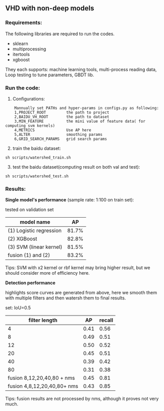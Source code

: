 ## VHD with non-deep models

### Requirements:
The following libraries are required to run the codes.
- sklearn
- multiprocessing
- itertools
- xgboost

They each supports: machine learning tools, multi-process reading data, Loop testing to tune parameters, GBDT lib.

### Run the code:

1. Configurations:
    
```
    Mannually set PATHs and hyper-params in configs.py as following:
    1,PROJECT_ROOT         the path to project
    2,BAIDU_VH_ROOT        the path to dataset
    3,MIN_FEATURE          the mini value of feature data( for computing svm kernels)
    4,METRICS              Use AP here
    5,ALTER                smoothing params
    6,GRID_SEARCH_PARAMS   grid search params
```

2. train the baidu dataset:

```
sh scripts/watershed_train.sh
```

3. test the baidu dataset(computing result on both val and test):

```
sh scripts/watershed_test.sh

```

###  Results:

**Single model's performance** (sample rate: 1:100 on train set):

tested on validation set

model name | AP
---|---
(1) Logistic regression | 81.7%
(2) XGBoost | 82.8%
(3) SVM (linear kernel) | 81.5%
fusion (1) and (2) | 83.2%

Tips: SVM with x2 kernel or rbf kernel may bring higher result, but we should consider more of efficiency here.

**Detection performance**

highlights score curves are generated from above, here we smooth them with multiple filters and then watersh them to final results.

set: IoU=0.5

filter length| AP | recall
---|---|---
4 | 0.41| 0.56
8 | 0.49| 0.51
12| 0.50| 0.52
20| 0.45| 0.51
40| 0.39| 0.42
80| 0.31| 0.38
fusion 8,12,20,40,80 + nms|0.45|0.81
fusion 4,8,12,20,40,80+ nms|0.43|0.85

Tips: fusion results are not processed by nms, although it proves not very much.
